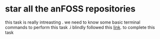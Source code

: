 # star all the anFOSS repositories

this task is really intreasting . we need to know some basic terminal commands to perform this task .i blindly followed this [link](https://github.com/amfoss/star-me). to complete this task
